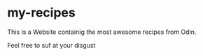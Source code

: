 # my-recipes
This is a Website containig the most awesome recipes from Odin.

Feel free to suf at your disgust
